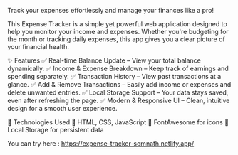 Track your expenses effortlessly and manage your finances like a pro!

This Expense Tracker is a simple yet powerful web application designed to help you monitor your income and expenses. Whether you're budgeting for the month or tracking daily expenses, this app gives you a clear picture of your financial health.

✨ Features
✅ Real-time Balance Update – View your total balance dynamically.
✅ Income & Expense Breakdown – Keep track of earnings and spending separately.
✅ Transaction History – View past transactions at a glance.
✅ Add & Remove Transactions – Easily add income or expenses and delete unwanted entries.
✅ Local Storage Support – Your data stays saved, even after refreshing the page.
✅ Modern & Responsive UI – Clean, intuitive design for a smooth user experience.

🚀 Technologies Used
🔹 HTML, CSS, JavaScript
🔹 FontAwesome for icons
🔹 Local Storage for persistent data


You can try here : https://expense-tracker-somnath.netlify.app/

